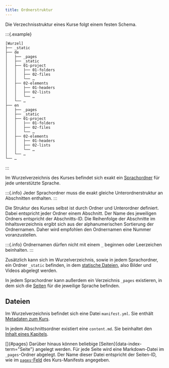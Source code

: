 ```yaml
---
title: Ordnerstruktur
---
```


Die Verzechnisstruktur eines Kurse folgt einem festen Schema.

:::{.example}
```
[Wurzel]
├── _static
├── de
│   ├── _pages
│   ├── _static
│   ├── 01-project
│   │   ├── 01-folders
│   │   ├── 02-files
│   │   └── …
│   ├── 02-elements
│   │   ├── 01-headers
│   │   ├── 02-lists
│   │   └── …
│   └── …
├── en
│   ├── _pages
│   ├── _static
│   ├── 01-project
│   │   ├── 01-folders
│   │   ├── 02-files
│   │   └── …
│   ├── 02-elements
│   │   ├── 01-headers
│   │   ├── 02-lists
│   │   └── …
│   └── …
└── …
```
:::

Im Wurzelverzeichnis des Kurses befindet sich exakt ein
[Sprachordner](/section/01-project/03-languages) für jede unterstützte Sprache.

:::{.info}
Jeder Sprachordner muss die exakt gleiche Unterordnerstruktur an Abschnitten
enthalten.
:::

Die Struktur des Kurses selbst ist durch Ordner und Unterordner definiert.
Dabei entspricht jeder Ordner einem Abschnitt. Der Name des jeweiligen Ordners
entspricht der Abschnitts-ID. Die Reihenfolge der Abschnitte im
Inhaltsverzeichnis ergibt sich aus der alphanumerischen Sortierung der
Ordnernamen. Daher wird empfohlen den Ordnernamen eine Nummer voranzustellen.

:::{.info}
Ordnernamen dürfen nicht mit einem `_` beginnen oder Leerzeichen beinhalten.
:::

Zusätzlich kann sich im Wurzelverzeichnis, sowie in jedem Sprachordner, ein
Ordner `_static` befinden, in dem
[statische Dateien](/section/02-elements/06-media), also Bilder
und Videos abgelegt werden.

In jedem Sprachordner kann außerdem ein Verzeichnis `_pages` existieren, in dem
sich die [Seiten](/section/01-project/02-files/01-manifest#pages) für die
jeweilige Sprache befinden.

## Dateien

Im Wurzelverzeichnis befindet sich eine Datei `manifest.yml`. Sie enthält
[Metadaten zum Kurs](/section/01-project/02-files/01-manifest).

In jedem Abschnittsordner existiert eine `content.md`. Sie beinhaltet den
[Inhalt eines Kapitels](/section/01-project/02-files/02-content).

[]{#pages} Darüber hinaus können beliebige [Seiten]{data-index-term="Seite"}
angelegt werden. Für jede Seite wird eine Markdown-Datei im `_pages`-Ordner
abgelegt. Der Name dieser Datei entspricht der Seiten-ID, wie im
[`pages`-Feld](/section/01-project/02-files/01-manifest#pages) des
Kurs-Manifests angegeben.
